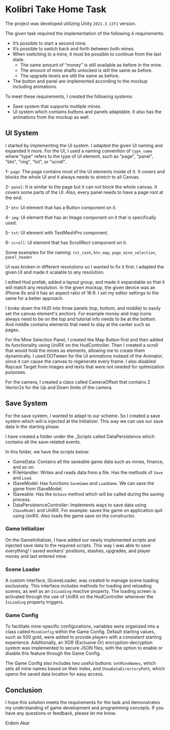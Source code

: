﻿
# Kolibri Take Home Task

The project was developed utilizing Unity `2021.3.13f1` version.

The given task required the implementation of the following 4 requirements:

* It’s possible to start a second mine.
* It’s possible to switch back and forth between both mines.
* When switching to a mine, it must be possible to continue from the last state.
    * The same amount of “money” is still available as before in the mine.
    * The amount of mine shafts unlocked is still the same as before.
    * The upgrade levels are still the same as before.
* The button and panel are implemented according to the mockup including
animations.

To meet these requirements, I created the following systems:
* Save system that supports multiple mines.
* UI system which contains buttons and panels adaptable. It also has the animations from the mockup as well.

## UI System
I started by implementing the UI system. I adapted the given UI naming and expanded it more. For the UI, I used a naming convention of `type_name` where "type" refers to the type of UI element, such as "page", "panel", "btn", "img", "txt", or "scroll".

1- `page`: The page contains most of the UI elements inside of it. It covers and blocks the whole UI and it always needs to stretch to all Canvas.

2- `panel`: It is similar to the page but it can not block the whole canvas. It covers some parts of the UI. Also, every panel needs to have a page root at the end.

3- `btn`: UI element that has a Button component on it.

4- `img`: UI element that has an Image component on it that is specifically used.

5- `txt`: UI element with TextMeshPro component.

6- `scroll`: UI element that has ScrollRect component on it.

Some examples for the naming: `txt_cash`, `btn_map`, `page_mine_selection`, `panel_header`

UI was broken in different resolutions so I wanted to fix it first. I adapted the given UI and made it scalable to any resolution. 

I edited Hud prefab, added a layout group, and made it expandable so that it will match any resolution. In the given mockup, the given device was an iPhone 6s and it has an aspect ratio of 16:9. I set my editor settings to the same for a better approach. 

I broke down the HUD into three panels (top, bottom, and middle) to easily set the canvas element's anchors. For example money and map icons always need to be on the top and tutorial info needs to be at the bottom. And middle contains elements that need to stay at the center such as pages.

For the Mine Selection Panel, I created the Map Button first and then added its functionality using UniRX on the HudController. Then I created a scroll that would hold the mines as elements, allowing me to create them dynamically. I used DOTween for the UI animations instead of the Animator, since it can cause the canvas to regenerate every frame. I also disabled Raycast Target from images and texts that were not needed for optimization purposes.

For the camera, I created a class called CameraOffset that contains 2 Vector2s for the Up and Down limits of the camera.

## Save System
For the save system, I wanted to adapt to our scheme. So I created a save system which will is injected at the Initializer. This way we can use our save data in the starting phase.

I have created a folder under the _Scripts called DataPersistence which contains all the save-related events.

In this folder, we have the scripts below:
* GameData: Contains all the saveable game data such as mines, finance, and so on.
* IFileHandler: Writes and reads data from a file. Has the methods of `Save` and `Load`.
* ISaveModel: Has functions `SaveGame` and `LoadGame`. We can save the game from ISaveModel. 
* ISaveable: Has the `OnSave` method which will be called during the saving process.
* DataPersistenceController: Implements ways to save data using `ISaveModel` and UniRX. For example: saves the game on application quit using UniRX. Also loads the game save on the constructor.

### Game Initializer
On the GameInitializer, I have added our newly implemented scripts and injected save data to the required scripts. This way I was able to save everything! I saved workers' positions, stashes, upgrades, and player money and last entered mine. 

### Scene Loader
A custom interface, ISceneLoader, was created to manage scene loading exclusively. This interface includes methods for loading and reloading scenes, as well as an `IsLoading` reactive property. The loading screen is activated through the use of UniRX on the HudController whenever the `IsLoading` property triggers.

### Game Config
To facilitate mine-specific configurations, variables were organized into a class called `MineConfig` within the Game Config. Default starting values, such as 500 gold, were added to provide players with a consistent starting experience. Additionally, an XOR (Exclusive Or) encryption-decryption system was implemented to secure JSON files, with the option to enable or disable this feature through the Game Config.

The Game Config also includes two useful buttons: `SetMineNames`, which sets all mine names based on their index, and `ShowDataDirectoryPath`, which opens the saved data location for easy access.

## Conclusion
I hope this solution meets the requirements for the task and demonstrates my understanding of game development and programming concepts. If you have any questions or feedback, please let me know.

Erdem Akar
